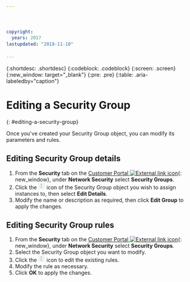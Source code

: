 ```yaml
---



copyright:
  years: 2017
lastupdated: "2018-11-10"

---
```


{:shortdesc: .shortdesc}
{:codeblock: .codeblock}
{:screen: .screen}
{:new_window: target="_blank"}
{:pre: .pre}
{:table: .aria-labeledby="caption"}

# Editing a Security Group
{: #editing-a-security-group}

Once you've created your Security Group object, you can modify its parameters and rules.

## Editing Security Group details

1. From the **Security** tab on the [Customer Portal ![External link icon](../../icons/launch-glyph.svg "External link icon")](https://control.softlayer.com/){: new_window}, under **Network Security** select **Security Groups**.
2. Click the ![More icon](./images/more_icon.jpg) icon of the Security Group object you wish to assign instances to, then select **Edit Details**.
3.	Modify the name or description as required, then click **Edit Group** to apply the changes.

## Editing Security Group rules

1. From the **Security** tab on the [Customer Portal ![External link icon](../../icons/launch-glyph.svg "External link icon")](https://control.softlayer.com/){: new_window}, under **Network Security** select **Security Groups**.
2.	Select the Security Group object you want to modify.
3.	Click the ![More icon](./images/more_icon.jpg) icon to edit the existing rules.
4.	Modify the rule as necessary.
5. Click **OK** to apply the changes.